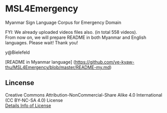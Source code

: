 # MSL4Emergency
Myanmar Sign Language Corpus for Emergency Domain  

FYI: We already uploaded videos files also. (in total 558 videos).  
From now on, we will prepare README in both Myanmar and English languages.
Please wait!
Thank you!

y@Bielefeld

[README in Myanmar language] (https://github.com/ye-kyaw-thu/MSL4Emergency/blob/master/README-my.md)
## Lincense
Creative Commons Attribution-NonCommercial-Share Alike 4.0 International (CC BY-NC-SA 4.0) License  
[Details Info of License](https://creativecommons.org/licenses/by-nc-sa/4.0/)
